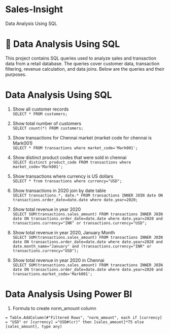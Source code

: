 # Sales-Insight
Data Analysis Using SQL
# 🧮 Data Analysis Using SQL

This project contains SQL queries used to analyze sales and transaction data from a retail database. The queries cover customer data, transaction filtering, revenue calculation, and data joins. Below are the queries and their purposes.

# Data Analysis Using SQL

1. Show all customer records  
`SELECT * FROM customers;`

2. Show total number of customers  
`SELECT count(*) FROM customers;`

3. Show transactions for Chennai market (market code for chennai is Mark001)  
`SELECT * FROM transactions where market_code='Mark001';`

4. Show distinct product codes that were sold in chennai  
`SELECT distinct product_code FROM transactions where market_code='Mark001';`

5. Show transactions where currency is US dollars  
`SELECT * from transactions where currency="USD";`

6. Show transactions in 2020 join by date table  
`SELECT transactions.*, date.* FROM transactions INNER JOIN date ON transactions.order_date=date.date where date.year=2020;`

7. Show total revenue in year 2020  
`SELECT SUM(transactions.sales_amount) FROM transactions INNER JOIN date ON transactions.order_date=date.date where date.year=2020 and transactions.currency="INR" or transactions.currency="USD";`

8. Show total revenue in year 2020, January Month  
`SELECT SUM(transactions.sales_amount) FROM transactions INNER JOIN date ON transactions.order_date=date.date where date.year=2020 and date.month_name="January" and (transactions.currency="INR" or transactions.currency="USD");`

9. Show total revenue in year 2020 in Chennai  
`SELECT SUM(transactions.sales_amount) FROM transactions INNER JOIN date ON transactions.order_date=date.date where date.year=2020 and transactions.market_code='Mark001';`


# Data Analysis Using Power BI

1. Formula to create norm_amount column  
```powerquery
= Table.AddColumn(#"Filtered Rows", "norm_amount", each if [currency] = "USD" or [currency] ="USD#(cr)" then [sales_amount]*75 else [sales_amount], type any)


